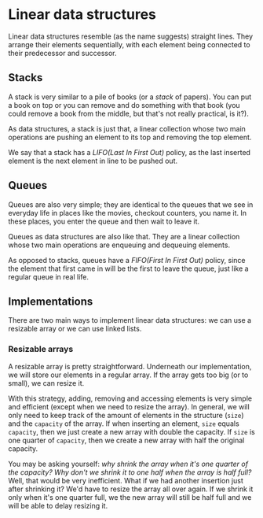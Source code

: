 # Linear data structures

Linear data structures resemble (as the name suggests) straight lines. They
arrange their elements sequentially, with each element being connected to their
predecessor and successor.

## Stacks

A stack is very similar to a pile of books (or a _stack_ of papers). You can put
a book on top or you can remove and do something with that book (you could
remove a book from the middle, but that's not really practical, is it?).

As data structures, a stack is just that, a linear collection whose two main
operations are pushing an element to its top and removing the top element.

We say that a stack has a _LIFO(Last In First Out)_ policy, as the last inserted
element is the next element in line to be pushed out.

## Queues

Queues are also very simple; they are identical to the queues that we see in
everyday life in places like the movies, checkout counters, you name it. In
these places, you enter the queue and then wait to leave it.

Queues as data structures are also like that. They are a linear collection whose
two main operations are enqueuing and dequeuing elements.

As opposed to stacks, queues have a _FIFO(First In First Out)_ policy, since the
element that first came in will be the first to leave the queue, just like a
regular queue in real life.

## Implementations

There are two main ways to implement linear data structures: we can use a
resizable array or we can use linked lists.

### Resizable arrays

A resizable array is pretty straightforward. Underneath our implementation, we
will store our elements in a regular array. If the array gets too big (or to
small), we can resize it.

With this strategy, adding, removing and accessing elements is very simple and
efficient (except when we need to resize the array). In general, we will only
need to keep track of the amount of elements in the structure (`size`) and the
`capacity` of the array. If when inserting an element, `size` equals `capacity`,
then we just create a new array with double the capacity. If `size` is one
quarter of `capacity`, then we create a new array with half the original
capacity.

You may be asking yourself: _why shrink the array when it's one quarter of the
capacity? Why don't we shrink it to one half when the array is half full?_ Well,
that would be very inefficient. What if we had another insertion just after
shrinking it? We'd have to resize the array all over again. If we shrink it only
when it's one quarter full, we the new array will still be half full and we will
be able to delay resizing it.
